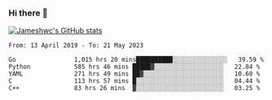 ### Hi there 👋

[![Jameshwc's GitHub stats](https://github-readme-stats.vercel.app/api?username=jameshwc)](https://github.com/anuraghazra/github-readme-stats)

<!--START_SECTION:waka-->

```text
From: 13 April 2019 - To: 21 May 2023

Go                1,015 hrs 20 mins██████████░░░░░░░░░░░░░░░   39.59 %
Python            585 hrs 46 mins █████▓░░░░░░░░░░░░░░░░░░░   22.84 %
YAML              271 hrs 49 mins ██▓░░░░░░░░░░░░░░░░░░░░░░   10.60 %
C                 113 hrs 57 mins █░░░░░░░░░░░░░░░░░░░░░░░░   04.44 %
C++               83 hrs 26 mins  ▓░░░░░░░░░░░░░░░░░░░░░░░░   03.25 %
```

<!--END_SECTION:waka-->